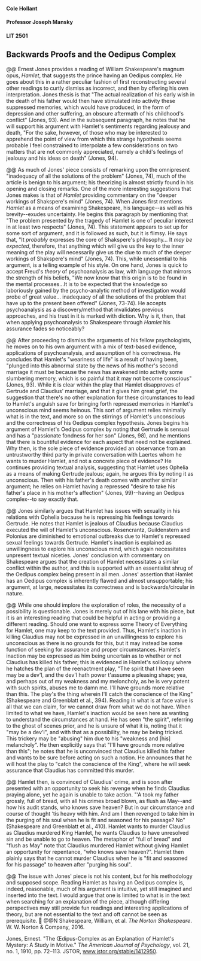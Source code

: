 #### Cole Hollant
#### Professor Joseph Mansky
#### LIT 2501

## Backwards Proofs and the Oedipus Complex

@@ Ernest Jones provides a reading of William Shakespeare's magnum opus, *Hamlet*, that suggests the prince having an Oedipus complex. He goes about this in a rather peculiar fashion of first reconstructing several other readings to curtly dismiss as incorrect, and then by offering his own interpretation. Jones thesis is that "The actual realization of his early wish in the death of his father would then have stimulated into activity these suppressed memories, which would have produced, in the form of depression and other suffering, an obscure aftermath of his childhood's conflict" (Jones, 93). And in the subsequent paragraph, he notes that he will support his argument with Hamlet's sentiments regarding jealousy and death, "For the sake, however, of those who may be interested to apprehend the point of view from which this strange hypothesis seems probable I feel constrained to interpolate a few considerations on two matters that are not commonly appreciated, namely a child's feelings of jealousy and his ideas on death" (Jones, 94).

@@ As much of Jones' piece consists of remarking upon the omnipresent "inadequacy of all the solutions of the problem" (Jones, 74), much of the article is benign to his argument; his theorizing is almost strictly found in his opening and closing remarks. One of the more interesting suggestions that Jones makes is that of *Hamlet* providing commentary on the "deeper workings of Shakspere's mind" (Jones, 74). When Jones first mentions *Hamlet* as a means of examining Shakespeare, his language--as well as his brevity--exudes uncertainty. He begins this paragraph by mentioning that "The problem presented by the tragedy of Hamlet is one of peculiar interest in at least two respects" (Jones, 74). This statement appears to set up for some sort of argument, and it is followed as such, but it is flimsy. He says that, "It *probably* expresses the core of Shakspere's philosophy… It *may be expected*, therefore, that anything which will give us the key to the inner meaning of the play will necessarily give us the clue to much of the deeper workings of Shakspere's mind" (Jones, 74). This, while unessential to his argument, is a telling example of his style. On one hand, Jones is quick to accept Freud's *theory* of psychoanalysis as law, with language that mirrors the strength of his beliefs, "We now know that this origin is to be found in the mental processes…It is to be expected that the knowledge so laboriously gained by the psycho-analytic method of investigation would probe of great value… inadequacy of all the solutions of the problem that have up to the present been offered" (Jones, 73-74). He accepts psychoanalysis as a discovery/method that invalidates previous approaches, and his trust in it is marked with diction. Why is it, then, that when applying psychoanalysis to Shakespeare through *Hamlet* his assurance fades so noticeably?

@@ After proceeding to dismiss the arguments of his fellow psychologists, he moves on to his own argument with a mix of text-based evidence, applications of psychoanalysis, and assumption of his correctness. He concludes that Hamlet's "weariness of life" is a result of having been, "plunged into this abnormal state by the news of his mother's second marriage it must be because the news has awakened into activity some slumbering memory, which is so painful that it may not become conscious" (Jones, 93). While it is clear within the play that Hamlet disapproves of Gertrude and Claudius' marriage, and that it gives him great grief, the suggestion that there's no other explanation for these circumstances to lead to Hamlet's anguish save for bringing forth repressed memories in Hamlet's unconscious mind seems heinous. This sort of argument relies minimally what is in the text, and more so on the stirrings of Hamlet's unconscious and the correctness of his Oedipus complex hypothesis. Jones begins his argument of Hamlet's Oedipus complex by noting that Gertrude is sensual and has a "passionate fondness for her son" (Jones, 98), and he mentions that there is bountiful evidence for each aspect that need not be explained. Why then, is the sole piece of evidence provided an observance from an untrustworthy third party in private conversation with Laertes whom he wants to murder Hamlet, and not a concrete piece of evidence? He continues providing textual analysis, suggesting that Hamlet uses Ophelia as a means of making Gertrude jealous; again, he argues this by noting it as unconscious. Then with his father's death comes with another similar argument; he relies on Hamlet having a repressed "desire to take his father's place in his mother's affection" (Jones, 99)--having an Oedipus complex--to say exactly that. 

@@ Jones similarly argues that Hamlet has issues with sexuality in his relations with Ophelia because he is repressing his feelings towards Gertrude. He notes that Hamlet is jealous of Claudius because Claudius executed the will of Hamlet's unconscious. Rosencrantz, Guildenstern and Polonius are diminished to emotional outbreaks due to Hamlet's repressed sexual feelings towards Gertrude. Hamlet's inaction is explained as unwillingness to explore his unconscious mind, which again necessitates unpresent textual niceties. Jones' conclusion with commentary on Shakespeare argues that the creation of Hamlet necessitates a similar conflict within the author, and this is supported with an essentialist shrug of the Oedipus complex being present in all men. Jones' assertion that Hamlet has an Oedipus complex is inherently flawed and almost unsupportable; his argument, at large, necessitates its correctness and is backwards/circular in nature.

@@ While one should implore the exploration of roles, the necessity of a possibility is questionable. Jones is merely out of his lane with his piece, but it is an interesting reading that could be helpful in acting or providing a different reading. Should one want to express some Theory of Everything for Hamlet, one may keep to the text provided. Thus, Hamlet's inaction in killing Claudius may not be expressed in an unwillingness to explore his unconscious as there is no grounds for this, but it may instead be some function of seeking for assurance and proper circumstances. Hamlet's inaction may be expressed as him being uncertain as to whether or not Claudius has killed his father; this is evidenced in Hamlet's soliloquy where he hatches the plan of the reenactment play, "The spirit that I have seen may be a dev'l, and the dev'l hath power t'assume a pleasing shape; yea, and perhaps out of my weakness and my meloncholy, as he is very potent with such spirits, abuses me to damn me. I'll have grounds more relative than this. The play's the thing wherein I'll catch the conscience of the King" (Shakespeare and Greenblatt et al., 394). Reading in what is at face value is all that we can claim, for we cannot draw from what we do not have. When limited to what we have, Hamlet's inaction would be seen here as wanting to understand the circumstances at hand. He has seen "the spirit", referring to the ghost of scenes prior, and he is unsure of what it is, noting that it "may be a dev'l", and with that as a possibility, he may be being tricked. This trickery may be "abusing" him due to his "weakness and [his] melancholy". He then explicitly says that "I'll have grounds more relative than this"; he notes that he is unconvinced that Claudius killed his father and wants to be sure before acting on such a notion. He announces that he will host the play to "catch the conscience of the King", where he will seek assurance that Claudius has committed this murder.

@@ Hamlet then, is convinced of Claudius' crime, and is soon after presented with an opportunity to seek his revenge when he finds Claudius praying alone, yet he again is unable to take action. "‘A took my father grossly, full of bread, with all his crimes broad blown, as flush as May--and how his audit stands, who knows save heaven? But in our circumstance and course of thought ‘tis heavy with him. And am I then revenged to take him in the purging of his soul when he is fit and seasoned for his passage? No" (Shakespeare and Greenblatt et al., 410). Hamlet wants to murder Claudius as Claudius murdered King Hamlet, he wants Claudius to have unresolved sin and be unable to go to heaven. The metaphor of "full of bread" and "flush as May" note that Claudius murdered Hamlet without giving Hamlet an opportunity for repentance, "who knows save heaven?". Hamlet then plainly says that he cannot murder Claudius when he is "fit and seasoned for his passage" to heaven after "purging his soul". 

@@ The issue with Jones' piece is not his content, but for his methodology and supposed scope. Reading Hamlet as having an Oedipus complex is, indeed, reasonable, much of his argument is intuitive, yet still imagined and inserted into the text. I would argue that one is limited to what is in the text when searching for an explanation of the piece, although differing perspectives may still provide fun readings and interesting applications of theory, but are not essential to the text and oft cannot be seen as prerequisite. 
@@N
Shakespeare, William, et al. *The Norton Shakespeare*. W. W. Norton & Company, 2016.

Jones, Ernest. "The Œdipus-Complex as an Explanation of Hamlet's Mystery: A Study in Motive." *The American Journal of Psychology*, vol. 21, no. 1, 1910, pp. 72–113. JSTOR, www.jstor.org/stable/1412950.
